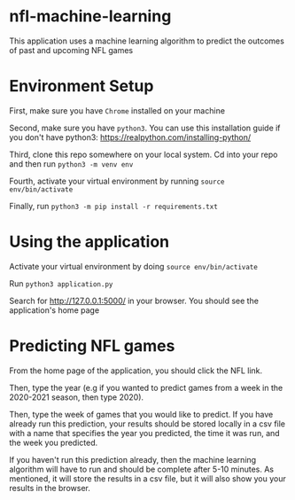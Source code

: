# nfl-machine-learning
This application uses a machine learning algorithm to predict the outcomes of past and upcoming NFL games

# Environment Setup
First, make sure you have `Chrome` installed on your machine

Second, make sure you have `python3`. You can use this installation guide if you don't have python3: https://realpython.com/installing-python/

Third, clone this repo somewhere on your local system. Cd into your repo and then
run `python3 -m venv env`

Fourth, activate your virtual environment by running `source env/bin/activate`

Finally, run `python3 -m pip install -r requirements.txt`

# Using the application
Activate your virtual environment by doing `source env/bin/activate`

Run `python3 application.py`

Search for http://127.0.0.1:5000/ in your browser. You should see the application's home page

# Predicting NFL games
From the home page of the application, you should click the NFL link.

Then, type the year (e.g if you wanted to predict games from a week in the 2020-2021
season, then type 2020).

Then, type the week of games that you would like to predict. If you have already run this
prediction, your results should be stored locally in a csv file with a name that specifies the
year you predicted, the time it was run, and the week you predicted.

If you haven't run this prediction already, then the machine
learning algorithm will have to run and should be complete after 5-10 minutes. As
mentioned, it will store the results in a csv file, but it will also show you
your results in the browser.
